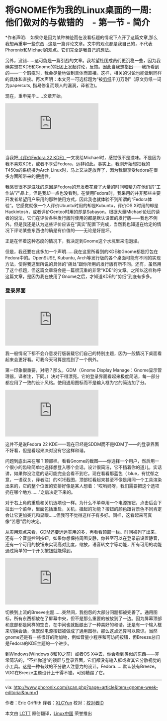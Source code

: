 将GNOME作为我的Linux桌面的一周:　他们做对的与做错的　- 第一节 - 简介
================================================================================
*作者声明:　如果你是因为某种神迹而在没看标题的情况下点开了这篇文章,那么我想再重申一些东西...这是一篇评论文章。文中的观点都是我自己的，不代表Phoronix和Michael的观点。它们完全是我自己的想法。

另外，没错……这可能是一篇引战的文章。我希望社团成员们更沉稳一些，因为我确实想在KDE和Gnome的社团上发起讨论，反馈。因此当我想指出——我所看到的——一个瑕疵时，我会尽量地做到具体而直接。这样，相关的讨论也能做到同样的具体和直接。再次声明：本文另一可选标题为“被[剪纸][1]千刀万剐”（原文剪纸一词为papercuts, 指易修复而烦人的漏洞，译者注)。

现在，重申完毕……文章开始。

![](http://www.phoronix.net/image.php?id=fedora-22-fan&image=fedora_22_good1_show&w=1920)

当我把[《评价Fedora 22 KDE》][2]一文发给Michael时，感觉很不是滋味。不是因为我不喜欢KDE，或者不享受Fedora，远非如此。事实上，我刚开始想把我的T450s的系统换为Arch Linux时，马上又决定放弃了，因为我很享受fedora在很多方面所带来的便捷性。

我感觉很不是滋味的原因是Fedora的开发者花费了大量的时间和精力在他们的“工作站”产品上，但是我却一点也没看到。在使用Fedora时，我采用的并非那些主要开发者希望用户采用的那种使用方式，因此我也就体验不到所谓的“Fedora体验”。它感觉就像一个人评价Ubuntu时用的却是Kubuntu，评价OS X时用的却是Hackintosh，或者评价Gentoo时用的却是Sabayon。根据大量Michael论坛的读者的说法，它们在评价各种发行版时使用的都是默认设置的发行版——我也不例外。但是我还是认为这些评价应该在“真实”配置下完成，当然我也知道在给定的情况下评论某些东西也的确是有价值的——无论是好是坏。

正是在怀着这种态度的情况下，我决定到Gnome这个水坑里来泡泡澡。

但是，我还要在此多加一个声明……我在这里所看到的KDE和Gnome都是打包在Fedora中的。OpenSUSE, Kubuntu, Arch等发行版的各个桌面可能有不同的实现方法，使得我这里所说的具体的“痛处”跟你所用的发行版有所不同。还有，虽然用了这个标题，但这篇文章将会是一篇很沉重的非常“KDE”的文章。之所以这样称呼这篇文章，是因为我在使用了Gnome之后，才知道KDE的“剪纸”到底有多多。

### 登录界面 ###

![](http://www.phoronix.net/image.php?id=gnome-week-editorial&image=gnome_week_login1_show&w=1920)

我一般情况下都不会介意发行版装载它们自己的特别主题，因为一般情况下桌面看起来会更好看。可我今天可算是找到了一个例外。

第一印象很重要，对吧？那么，GDM（Gnome Display Manage：Gnome显示管理器，译者注，下同。）决对干得漂亮。它的登录界面看起来极度简洁，每一部分都应用了一致的设计风格。使用通用图标而不是输入框为它的简洁加了分。

![](http://www.phoronix.net/image.php?id=gnome-week-editorial&image=gnome_week_login2_show&w=1920)

这并不是说Fedora 22 KDE——现在已经是SDDM而不是KDM了——的登录界面不好看，但是看起来决对没有它这样和谐。

问题到底出来在哪？顶部栏。看看Gnome的截图——你选择一个用户，然后用一个很小的齿轮简单地选择想登入哪个会话。设计很简洁，它不挡着你的道儿，实话讲，如果你没注意的话可能完全会看不到它。现在看看那蓝色（ blue，有忧郁之意，一语双关，译者注）的KDE截图，顶部栏看起来甚至不像是用同一个工具渲染出来的，它的整个位置的安排好像是某人想着：“哎哟妈呀，我们需要把这个选项扔在哪个地方……”之后决定下来的。

对于右上角的重启和关机选项也一样。为什么不单单用一个电源按钮，点击后会下拉出一个菜单，里面包括重启，关机，挂起的功能？按钮的颜色跟背景色不同肯定会让它更加突兀和显眼……但我可不觉得这样子有多好。同样，这看起来可真像“苦思”后的决定。

从实用观点来看，GDM还要远远实用的多，再看看顶部一栏。时间被列了出来，还有一个音量控制按钮，如果你想保持周围安静，你甚至可以在登录前设置静音，还有一个可用的按钮来实现高对比度，缩放，语音转文字等功能，所有可用的功能通过简单的一个开关按钮就能得到。

![](http://www.phoronix.net/image.php?id=gnome-week-editorial&image=gnome_week_login3_show&w=1920)

切换到上流的Breeve主题……突然间，我抱怨的大部分问题都被完善了。通用图标，所有东西都放在了屏幕中央，但不是那么重要的被放到了一边。因为屏幕顶部和底部都是同样的空白，在中间也就酝酿出了一种美好的和谐。还是有一个输入框来切换会话，但既然电源按钮被做成了通用图标，那么这点还算可以原谅。当然gnome还是有一些很好的附加物，例如音量小程序和可访问按钮，但Breeze总归是Fedora的KDE主题的一个进步。

到Windows(Windows 8和10之前）或者OS X中去，你会看到类似的东西——非常简洁的，“不挡你道”的锁屏与登录界面，它们都没有输入框或者其它分散视觉的小工具。这是一种有效的不分散人注意力的设计。Fedora……默认装有Breeze。VDG在Breeze主题设计上干得不错。可别糟蹋了它。

--------------------------------------------------------------------------------

via: http://www.phoronix.com/scan.php?page=article&item=gnome-week-editorial&num=1

作者：Eric Griffith
译者：[XLCYun](https://github.com/XLCYun)
校对：[校对者ID](https://github.com/校对者ID)

本文由 [LCTT](https://github.com/LCTT/TranslateProject) 原创翻译，[Linux中国](https://linux.cn/) 荣誉推出

[1]:https://wiki.ubuntu.com/One%20Hundred%20Papercuts
[2]:http://www.phoronix.com/scan.php?page=article&item=fedora-22-kde&num=1
[3]:https://launchpad.net/hundredpapercuts
